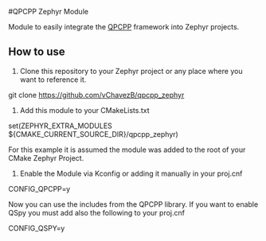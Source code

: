 #QPCPP Zephyr Module

Module to easily integrate the [QPCPP](https://github.com/QuantumLeaps/qpcpp) framework into Zephyr projects.

## How to use

1. Clone this repository to your Zephyr project or any place where you want to reference it.

git clone https://github.com/vChavezB/qpcpp_zephyr

1. Add this module to your CMakeLists.txt

set(ZEPHYR_EXTRA_MODULES ${CMAKE_CURRENT_SOURCE_DIR}/qpcpp_zephyr)

For this example it is assumed the module was added to the root of your CMake Zephyr Project.

1. Enable the Module via Kconfig or adding it manually in your proj.cnf

CONFIG_QPCPP=y

Now you can use the includes from the QPCPP library. If you want to enable QSpy you must add also the following to your proj.cnf

CONFIG_QSPY=y